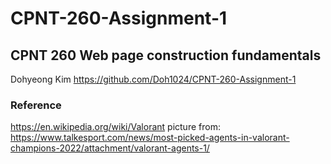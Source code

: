 # CPNT-260-Assignment-1
## CPNT 260 Web page construction fundamentals 
  Dohyeong Kim
  https://github.com/Doh1024/CPNT-260-Assignment-1
  
### Reference
  https://en.wikipedia.org/wiki/Valorant
  picture from: https://www.talkesport.com/news/most-picked-agents-in-valorant-champions-2022/attachment/valorant-agents-1/
